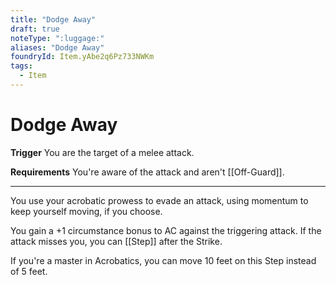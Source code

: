```yaml
---
title: "Dodge Away"
draft: true
noteType: ":luggage:"
aliases: "Dodge Away"
foundryId: Item.yAbe2q6Pz733NWKm
tags:
  - Item
---
```


# Dodge Away

**Trigger** You are the target of a melee attack.

**Requirements** You're aware of the attack and aren't [[Off-Guard]].

* * *

You use your acrobatic prowess to evade an attack, using momentum to keep yourself moving, if you choose.

You gain a +1 circumstance bonus to AC against the triggering attack. If the attack misses you, you can [[Step]] after the Strike.

If you're a master in Acrobatics, you can move 10 feet on this Step instead of 5 feet.
